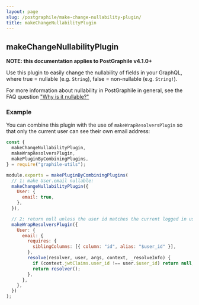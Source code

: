 ```yaml
---
layout: page
slug: /postgraphile/make-change-nullability-plugin/
title: makeChangeNullabilityPlugin
---
```


## makeChangeNullabilityPlugin

**NOTE: this documentation applies to PostGraphile v4.1.0+**

Use this plugin to easily change the nullability of fields in your GraphQL, where true = nullable (e.g. `String`), false = non-nullable (e.g. `String!`).

For more information about nullability in PostGraphile in general, see the FAQ question ["Why is it nullable?"](/postgraphile/why-nullable/)

### Example

You can combine this plugin with the use of `makeWrapResolversPlugin` so that only the current user can see their own email address:

```js
const {
  makeChangeNullabilityPlugin,
  makeWrapResolversPlugin,
  makePluginByCombiningPlugins,
} = require("graphile-utils");

module.exports = makePluginByCombiningPlugins(
  // 1: make User.email nullable:
  makeChangeNullabilityPlugin({
    User: {
      email: true,
    },
  }),

  // 2: return null unless the user id matches the current logged in user_id
  makeWrapResolversPlugin({
    User: {
      email: {
        requires: {
          siblingColumns: [{ column: "id", alias: "$user_id" }],
        },
        resolve(resolver, user, args, context, _resolveInfo) {
          if (context.jwtClaims.user_id !== user.$user_id) return null;
          return resolver();
        },
      },
    },
  })
);
```
